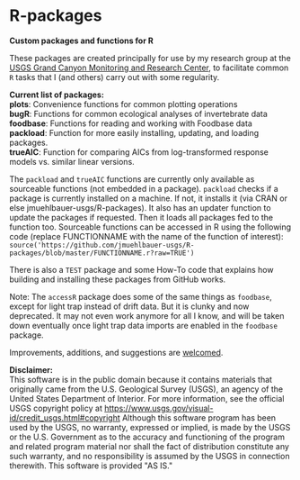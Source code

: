 # R-packages
**Custom packages and functions for R**

These packages are created principally for use by my research group at the [USGS Grand Canyon Monitoring and Research Center](https://www.usgs.gov/centers/sbsc/gcmrc), to facilitate common `R` tasks that I (and others) carry out with some regularity.  
  
__Current list of packages:__  
__plots__: Convenience functions for common plotting operations  
__bugR__: Functions for common ecological analyses of invertebrate data  
__foodbase__: Functions for reading and working with Foodbase data  
__packload__: Function for more easily installing, updating, and loading packages.   
__trueAIC__: Function for comparing AICs from log-transformed response models vs. similar linear versions.   

The `packload` and `trueAIC` functions are currently only available as sourceable functions (not embedded in a package). `packload` checks if a package is currently installed on a machine. If not, it installs it (via CRAN or else jmuehlbauer-usgs/R-packages). It also has an updater function to update the packages if requested. Then it loads all packages fed to the function too. Sourceable functions can be accessed in R using the following code (replace FUNCTIONNAME with the name of the function of interest):
`source('https://github.com/jmuehlbauer-usgs/R-packages/blob/master/FUNCTIONNAME.r?raw=TRUE')`

There is also a `TEST` package and some How-To code that explains how building and installing these packages from GitHub works.  

Note: The `accessR` package does some of the same things as `foodbase`, except for light trap instead of drift data. But it is clunky and now deprecated. It may not even work anymore for all I know, and will be taken down eventually once light trap data imports are enabled in the `foodbase` package.  
  
Improvements, additions, and suggestions are [welcomed](mailto:jmuehlbauer@usgs.gov).  

__Disclaimer:__  
This software is in the public domain because it contains materials that originally came from the U.S. Geological Survey (USGS), an agency of the United States Department of Interior. For more information, see the official USGS copyright policy at https://www.usgs.gov/visual-id/credit_usgs.html#copyright Although this software program has been used by the USGS, no warranty, expressed or implied, is made by the USGS or the U.S. Government as to the accuracy and functioning of the program and related program material nor shall the fact of distribution constitute any such warranty, and no responsibility is assumed by the USGS in connection therewith. This software is provided "AS IS."